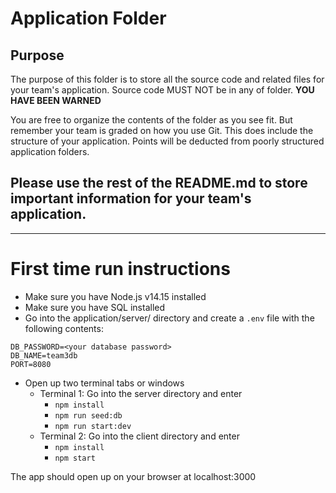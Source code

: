 # Application Folder

## Purpose
The purpose of this folder is to store all the source code and related files for your team's application. Source code MUST NOT be in any of folder. <strong>YOU HAVE BEEN WARNED</strong>

You are free to organize the contents of the folder as you see fit. But remember your team is graded on how you use Git. This does include the structure of your application. Points will be deducted from poorly structured application folders.

## Please use the rest of the README.md to store important information for your team's application.

***

# First time run instructions
- Make sure you have Node.js v14.15 installed
- Make sure you have SQL installed
- Go into the application/server/ directory and create a `.env` file with the following contents:
```
DB_PASSWORD=<your database password>
DB_NAME=team3db
PORT=8080
```
- Open up two terminal tabs or windows
  - Terminal 1: Go into the server directory and enter
    -  `npm install`
    -  `npm run seed:db`
    -  `npm run start:dev`
  - Terminal 2: Go into the client directory and enter
    - `npm install`
    - `npm start`


The app should open up on your browser at localhost:3000
